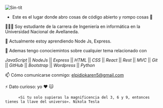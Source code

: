 ![Sin-tít](https://user-images.githubusercontent.com/53590903/121283465-8caf5700-c8b1-11eb-8f49-2f17bf8a0863.png)

- Este es el lugar donde abro cosas de código abierto y rompo cosas 🤣

👩🏾‍💻 Soy estudiante de la carrera de Ingeniería en informática en la Universidad Nacional de Avellaneda. 

🌱 Actualmente estoy aprendiendo Node Js, Express. 

💬 Ademas tengo conociemintos sobre cualquier tema relacionado con

_JavaScript_ || _NodeJs_ || _Express_ || _HTML_ || _CSS_ || _React_ || _Rest_ || _MVC_ || _Git_ || _GitHub_ || _Bootstrap_ || _Wordpress_ || _Python_

📫 Cómo comunicarse conmigo: elpidiokaren5@gmail.com

⚡ Dato curioso: yo ❤️ 🐱 
          
          «Si tu solo supieras la magnificencia del 3, 6 y 9, entonces tienes la llave del universo». Nikola Tesla
  
